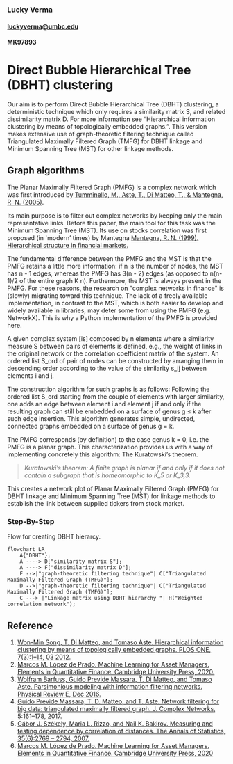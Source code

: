 ### Lucky Verma
#### luckyverma@umbc.edu
#### MK97893

# Direct Bubble Hierarchical Tree (DBHT) clustering

Our aim is to perform Direct Bubble Hierarchical Tree (DBHT) clustering, a deterministic technique which only requires a similarity matrix S, and related dissimilarity matrix D. For more information see “Hierarchical information clustering by means of topologically embedded graphs.”. This version makes extensive use of graph-theoretic filtering technique called Triangulated Maximally Filtered Graph (TMFG) for DBHT linkage and Minimum Spanning Tree (MST) for other linkage methods.

## Graph algorithms

The Planar Maximally Filtered Graph (PMFG) is a complex network which was first introduced by [Tumminello, M., Aste, T., Di Matteo, T., & Mantegna, R. N. (2005)](http://www.pnas.org/content/102/30/10421).

Its main purpose is to filter out complex networks by keeping only the main representative links. Before this paper, the main tool for this task was the Minimum Spanning Tree (MST). Its use on stocks correlation was first proposed (in `modern’ times) by Mantegna [Mantegna, R. N. (1999). Hierarchical structure in financial markets.](https://arxiv.org/pdf/cond-mat/9802256.pdf)

The fundamental difference between the PMFG and the MST is that the PMFG retains a little more information: if n is the number of nodes, the MST has n - 1 edges, whereas the PMFG has 3(n - 2) edges (as opposed to n(n-1)/2 of the entire graph K n). Furthermore, the MST is always present in the PMFG. For these reasons, the research on "complex networks in finance" is (slowly) migrating toward this technique. The lack of a freely available implementation, in contrast to the MST, which is both easier to develop and widely available in libraries, may deter some from using the PMFG (e.g. NetworkX). This is why a Python implementation of the PMFG is provided here.

A given complex system [is] composed by n elements where a similarity measure S between pairs of elements is defined, e.g., the weight of links in the original network or the correlation coefficient matrix of the system. An ordered list S_ord of pair of nodes can be constructed by arranging them in descending order according to the value of the similarity s_ij between elements i and j.

The construction algorithm for such graphs is as follows: Following the ordered list S_ord starting from the couple of elements with larger similarity, one adds an edge between element i and element j if and only if the resulting graph can still be embedded on a surface of genus g ≤ k after such edge insertion. This algorithm generates simple, undirected, connected graphs embedded on a surface of genus g = k.

The PMFG corresponds (by definition) to the case genus k = 0, i.e. the PMFG is a planar graph. This characterization provides us with a way of implementing concretely this algorithm: The Kuratowski’s theorem.
> *Kuratowski’s theorem: A finite graph is planar if and only if it does not contain a subgraph that is homeomorphic to K_5 or K_3,3.*

This creates a network plot of Planar Maximally Filtered Graph (PMFG) for DBHT linkage and Minimum Spanning Tree (MST) for linkage methods to establish the link between supplied tickers from stock market.

### Step-By-Step 

Flow for creating DBHT hierarcy.
```mermaid
flowchart LR
	A{"DBHT"};
	A ----> D["similarity matrix S"];
	A ----> F["dissimilarity matrix D"];
	F -->|"graph-theoretic filtering technique"| C["Triangulated Maximally Filtered Graph (TMFG)"];
	D -->|"graph-theoretic filtering technique"| C["Triangulated Maximally Filtered Graph (TMFG)"];
	C ---> |"Linkage matrix using DBHT hierarchy "| H("Weighted correlation network");
```

## Reference

1. [Won-Min Song, T. Di Matteo, and Tomaso Aste. Hierarchical information clustering by means of topologically embedded graphs. PLOS ONE, 7(3):1–14, 03 2012.](https://doi.org/10.1371/journal.pone.0031929)
2. [Marcos M. López de Prado. Machine Learning for Asset Managers. Elements in Quantitative Finance. Cambridge University Press, 2020.](https://doi.org/10.1017/9781108883658)
3. [Wolfram Barfuss, Guido Previde Massara, T. Di Matteo, and Tomaso Aste. Parsimonious modeling with information filtering networks. Physical Review E, Dec 2016.](https://doi.org/10.1103/physreve.94.062306)
4. [Guido Previde Massara, T. D. Matteo, and T. Aste. Network filtering for big data: triangulated maximally filtered graph. J. Complex Networks, 5:161–178, 2017.]()
5. [Gábor J. Székely, Maria L. Rizzo, and Nail K. Bakirov. Measuring and testing dependence by correlation of distances. The Annals of Statistics, 35(6):2769 – 2794, 2007.](https://doi.org/10.1214/009053607000000505)
6. [Marcos M. López de Prado. Machine Learning for Asset Managers. Elements in Quantitative Finance. Cambridge University Press, 2020](https://doi.org/10.1017/9781108883658)
